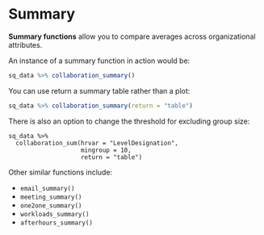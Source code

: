 # Summary

**Summary functions** allow you to compare averages across organizational attributes.

An instance of a summary function in action would be:

```R
sq_data %>% collaboration_summary()
```

You can use return a summary table rather than a plot:

```R
sq_data %>% collaboration_summary(return = "table")
```

There is also an option to change the threshold for excluding group size:

```
sq_data %>%
  collaboration_sum(hrvar = "LevelDesignation",
  					mingroup = 10,
  					return = "table")
```



Other similar functions include:

- `email_summary()`
- `meeting_summary()`
- `one2one_summary()`
- `workloads_summary()`
- `afterhours_summary()`
